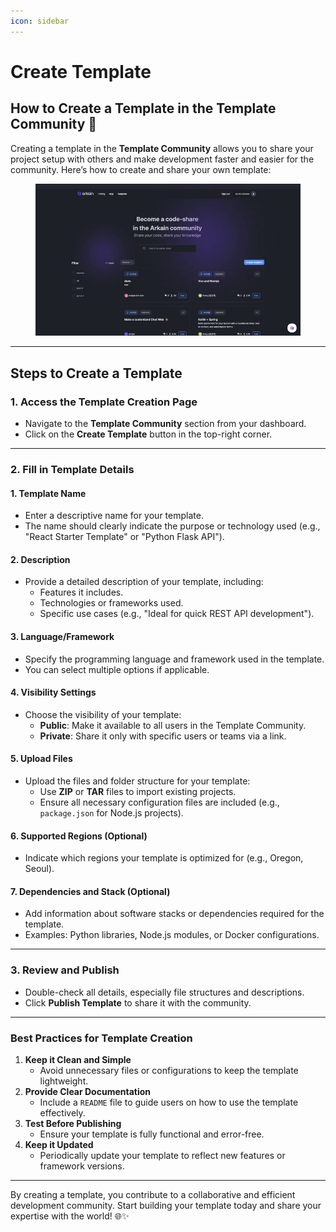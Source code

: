 ```yaml
---
icon: sidebar
---
```


# Create Template

## How to Create a Template in the Template Community 🌟

Creating a template in the **Template Community** allows you to share your project setup with others and make development faster and easier for the community. Here’s how to create and share your own template:

<figure><img src="../../.gitbook/assets/ezgif.com-video-to-gif-converter.gif" alt=""><figcaption></figcaption></figure>

***

## **Steps to Create a Template**

### **1. Access the Template Creation Page**

* Navigate to the **Template Community** section from your dashboard.
* Click on the **Create Template** button in the top-right corner.

***

### **2. Fill in Template Details**

#### **1. Template Name**

* Enter a descriptive name for your template.
* The name should clearly indicate the purpose or technology used (e.g., "React Starter Template" or "Python Flask API").

#### **2. Description**

* Provide a detailed description of your template, including:
  * Features it includes.
  * Technologies or frameworks used.
  * Specific use cases (e.g., "Ideal for quick REST API development").

#### **3. Language/Framework**

* Specify the programming language and framework used in the template.
* You can select multiple options if applicable.

#### **4. Visibility Settings**

* Choose the visibility of your template:
  * **Public**: Make it available to all users in the Template Community.
  * **Private**: Share it only with specific users or teams via a link.

#### **5. Upload Files**

* Upload the files and folder structure for your template:
  * Use **ZIP** or **TAR** files to import existing projects.
  * Ensure all necessary configuration files are included (e.g., `package.json` for Node.js projects).

#### **6. Supported Regions (Optional)**

* Indicate which regions your template is optimized for (e.g., Oregon, Seoul).

#### **7. Dependencies and Stack (Optional)**

* Add information about software stacks or dependencies required for the template.
* Examples: Python libraries, Node.js modules, or Docker configurations.

***

### **3. Review and Publish**

* Double-check all details, especially file structures and descriptions.
* Click **Publish Template** to share it with the community.

***

### **Best Practices for Template Creation**

1. **Keep it Clean and Simple**
   * Avoid unnecessary files or configurations to keep the template lightweight.
2. **Provide Clear Documentation**
   * Include a `README` file to guide users on how to use the template effectively.
3. **Test Before Publishing**
   * Ensure your template is fully functional and error-free.
4. **Keep it Updated**
   * Periodically update your template to reflect new features or framework versions.

***

By creating a template, you contribute to a collaborative and efficient development community. Start building your template today and share your expertise with the world! 🌐✨
